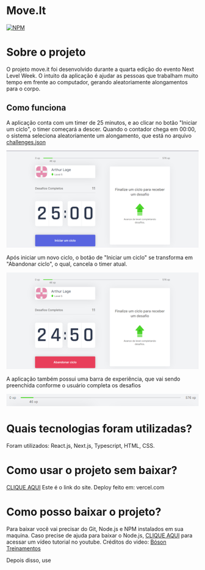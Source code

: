 # Move.It

[![NPM](https://img.shields.io/npm/l/react)](https://github.com/arthur-lage/moveit/blob/main/LICENSE)

# Sobre o projeto

O projeto move.it foi desenvolvido durante a quarta edição do evento Next Level Week. O intuito da aplicação é ajudar as pessoas que trabalham muito tempo em frente ao computador, gerando aleatoriamente alongamentos para o corpo.

## Como funciona

A aplicação conta com um timer de 25 minutos, e ao clicar no botão "Iniciar um ciclo", o timer começará a descer. Quando o contador chega em 00:00, o sistema seleciona aleatoriamente um alongamento, que está no arquivo [challenges.json](https://github.com/arthur-lage/moveit/blob/main/challenges.json)

![Imagem IniciarCiclo](https://github.com/arthur-lage/moveit/blob/main/assets/Screenshot_44.png)

Após iniciar um novo ciclo, o botão de "Iniciar um ciclo" se transforma em "Abandonar ciclo", o qual, cancela o timer atual.

![Imagem EncerrarCiclo](https://github.com/arthur-lage/moveit/blob/main/assets/image_2021-02-26_165533.png)

A aplicação também possui uma barra de experiência, que vai sendo preenchida conforme o usuário completa os desafios

![Imagem XPBar](https://github.com/arthur-lage/moveit/blob/main/assets/image_2021-02-26_165952.png)

# Quais tecnologias foram utilizadas?

Foram utilizados: React.js, Next.js, Typescript, HTML, CSS.

# Como usar o projeto sem baixar?

[CLIQUE AQUI](https://moveit-hrnepn47a-arthur-lage.vercel.app) Este é o link do site. Deploy feito em: vercel.com

# Como posso baixar o projeto?

Para baixar você vai precisar do Git, Node.js e NPM instalados em sua maquina. Caso precise de ajuda para baixar o Node.js, [CLIQUE AQUI](https://www.youtube.com/watch?v=Wras1X6rBrc) para acessar um vídeo tutorial no youtube. Créditos do video: [Bóson Treinamentos](https://www.youtube.com/channel/UCzOGJclZQvPVgYZIwERsf5g)

Depois disso, use 

